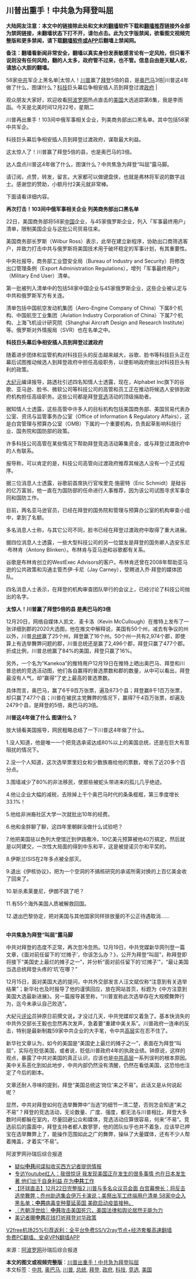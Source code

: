  <h2>川普出重手！中共急为拜登叫屈</h2> <p class="notice"><b>大陆网友注意：本文中的链接除此处和文末的<a href="https://github.com/bannedbook/fanqiang" >翻墙</a>软件下载和<a href="https://github.com/killgcd/justmysocks/blob/master/README.md">翻墙推荐</a>链接外全部为禁网链接，未翻墙状态下打不开，请勿点击。此为文字版禁闻，欲看图文视频完整版和更多禁闻，请下载<a href="https://github.com/bannedbook/fanqiang">翻墙软件或APP</a>后翻墙上禁闻网。</p><p>备注：翻墙看新闻非常安全，翻墙以真实身份发表敏感言论有一定风险，但只看不说则没有任何风险，翻的人太多，政府管不过来，也不管。信息自由是天赋人权，请放心大胆的翻墙。</b></p>  <div class="entry"> <p id="summary">58家<a href="https://www.bannedbook.org/bnews/tag/%e4%b8%ad%e5%85%b1/" class="st_tag internal_tag" rel="tag" title="标签 中共 下的日志">中共</a>军企上黑名单|太惊人！<a href="https://www.bannedbook.org/bnews/tag/%e5%b7%9d%e6%99%ae/" class="st_tag internal_tag" rel="tag" title="标签 川普 下的日志">川普</a>赢了<a href="https://www.bannedbook.org/bnews/tag/%e6%8b%9c%e7%99%bb/" class="st_tag internal_tag" rel="tag" title="标签 拜登 下的日志">拜登</a>5倍的县，是<a href="https://www.bannedbook.org/bnews/tag/%e5%a5%a5%e5%b7%b4%e9%a9%ac/" class="st_tag internal_tag" rel="tag" title="标签 奥巴马 下的日志">奥巴马</a>3倍|川普这4年做了什么，图谋什么？<a href="https://www.bannedbook.org/bnews/tag/%E7%A7%91%E6%8A%80/" class="st_tag internal_tag" rel="tag" title="标签 科技 下的日志">科技</a>巨头幕后争相安插人员到拜登过渡<a href="https://www.bannedbook.org/bnews/tag/%e6%94%bf%e5%ba%9c/" class="st_tag internal_tag" rel="tag" title="标签 政府 下的日志">政府</a> |</p> <p>观众朋友大家好，欢迎收看<span class='wp_keywordlink_affiliate'><a href="https://www.aboluowang.com/" title="阿波罗网" target="_blank">阿波罗网</a></span>热点直击的<a href="https://www.bannedbook.org/bnews/tag/%e7%be%8e%e5%9b%bd/" class="st_tag internal_tag" rel="tag" title="标签 美国 下的日志">美国</a>大选追踪第6集，我是李雨函。今天是北美时间12月22号，星期二</p> <p>川普再出重手！103间中俄军事相关企业，列美商务部出口黑名单。其中包括58家中共军企。</p> <p>科技巨头幕后争相安插人员到拜登过渡政府，谋取最大利益。</p> <p>这太惊人了！川普赢了拜登5倍的县，也是奥巴马的3倍。</p> <p>达人盘点川普这4年做了什么，图谋什么？中共焦急为拜登“叫屈”露马脚。</p> <p>请订阅，点赞，转发，留言。大家都可以做键盘侠，也就是弗林将军说的数字战士。感谢您的赞助，小额月付2美元就非常棒。</p> <p>下面请看详细内容。</p> <p><strong>再次打击！103间中俄军事相关企业 列美商务部出口黑名单</strong></p> <p>22日，美国商务部将58家<span class='wp_keywordlink_affiliate'><a href="https://www.bannedbook.org/" title="中国" target="_blank">中国</a></span>企业，与45家俄罗斯企业，列入「军事最终用户」清单，限制美国企业与这批公司贸易往来。</p> <p>美国商务部长罗斯（Wilbur Ross）表示，此举在建立新程序，协助出口商筛选客户，并致力打击中共与俄罗斯将美国技术用于破坏稳定的军事计划，有其重要性。</p> <p>中央社报导，商务部工业暨安全局（Bureau of Industry and Security）将修改出口管理条例（Export Administration Regulations），增列「军事最终用户」（Military End User）清单。</p> <p>第一批被列入清单中的包括58家中国企业与45家俄罗斯企业，这些企业被认定与中共和俄罗斯军方有关连。</p>  <p>清单包括中国航空发动机集团（Aero-Engine Company of China）下属8个机构、中国航空工业集团（Aviation Industry Corporation of China）下属7个机构、上海飞机设计研究院（Shanghai Aircraft Design and Research Institute）等。俄罗斯对外情报局（SVR）也在名单之中。</p> <p><strong>科技巨头幕后争相安插人员到拜登过渡政府</strong></p> <p>随着进步团体和监管机构对科技巨头的反击越来越大，谷歌、脸书等科技巨头正在幕后试图推动候选人到拜登政府中担任高级职务，以便影响政府做出对科技巨头有利的政策。</p> <p><span class='wp_keywordlink_affiliate'><a href="http://www.epochtimes.com/" title="大纪元" target="_blank">大纪元</a></span>编译报导，路透社引述四名知情人士透露，现在，Alphabet Inc旗下的谷歌、亚马逊、脸书、微软公司等科技公司的高管和员工正在推动将候选人安排到政府机构担任高级职务。这些公司都是拜登<a href="https://www.bannedbook.org/bnews/tag/%E7%AB%9E%E9%80%89/" class="st_tag internal_tag" rel="tag" title="标签 竞选 下的日志">竞选</a>活动的顶级捐助者。</p> <p>据知情人士透露，这些高管中许多人的目标机构包括美国商务部、美国贸易代表办公室、资讯与监管事务办公室（Office of Information &amp; Regulatory Affairs），这是白宫管理与预算办公室（OMB）下属的一个重要机构，负责起草影响科技行业、国务院和国防部的政策。</p> <p>许多科技公司高管在某些情况下帮助拜登竞选活动筹集资金，或与拜登过渡政府中的人有联系。</p> <p>报导称，可以肯定的是，科技公司高管向过渡政府推荐其候选人没有一个正式程序。</p> <p>据三位消息人士透露，谷歌前首席执行官埃里克·施密特（Eric Schmidt）是硅谷的亿万富翁，他一直在为国防部的任命进行人事推荐，因为该公司试图寻求军事合同和国防工作。</p> <p>目前，两名亚马逊官员，已经在拜登的国务院和管理与预算办公室的机构审查小组中，拿到了名额。</p> <p>多名消息人士称，与其它公司不同，脸书已经在拜登过渡政府中取得了重大进展。</p> <p>据四位消息人士透露，一些大型科技公司的另一位盟友是拜登的国务卿人选安东尼·布林肯（Antony Blinken）。布林肯与亚马逊和谷歌都有关系。</p> <p>谷歌是布林肯创立的WestExec Advisors的客户。布林肯还曾在2008年帮助亚马逊的公共政策和沟通主管杰伊·卡尼（Jay Carney），受聘进入乔·拜登的媒体团队。</p> <p>四名消息人士表示，在拜登的机构审查团队举行的会议上，已经讨论了科技公司抛出的名字。</p>  <p><strong>太惊人！川普赢了拜登5倍的县 是奥巴马的3倍</strong></p> <p>12月20日，网络自媒体人凯文．麦卡洛（Kevin McCullough）在推特上发布了一张详细到郡的2020大选图，他在推文中解释说，美国有50个州，减去有争议的州以外，川普<a href="https://www.bannedbook.org/bnews/tag/%e6%80%bb%e7%bb%9f/" class="st_tag internal_tag" rel="tag" title="标签 总统 下的日志">总统</a>赢了25个州，拜登赢了16个州。50个州一共有2,974个郡，即使算上有选举舞弊问题的郡，川普总统还是赢了2,496个郡，拜登只赢了477个郡。折成比例，川普总统赢了84%的美国，拜登只赢了16%。</p> <p>另外，一个名为“Kanekoa”的推特用户12月19日在推特上晒出奥巴马、拜登和川普总统的竞选活动图，他们各自赢得的普选票数和郡的数量，从中可以看出，拜登最没有人气，却“赢得”了史上最高的普选票数。</p> <p>具体而言，奥巴马，赢了6千9百万张票，遍及873个县；拜登赢8千1百万张票，却只赢了477个县；川普在被民主党舞弊的情况下，赢得7千4百万张票，却遍及2479个县，是拜登的5倍，奥巴马的3倍。</p> <p><strong>川普这4年做了什么 图谋什么？</strong></p> <p>放大镜看美国报导，网民粗略总结了一下川普这4年做了什么。</p> <p>1.没人知道，他是唯一一个把竞选承诺达成80%以上的美国总统，还是在巨大有意阻扰的情况下。</p> <p>2.没一个人知道，这次选举票里妇女和少数族裔给他的票数，增长了近20多个百分点。</p> <p>3.围墙减少了80%的非法移民，使那些被蛇头带进来的孤儿几乎绝迹。</p> <p>4.他让企业大幅的减税，去除掉上千个奥巴马时代的条条框框，第三季度增长33.1%！</p> <p>5.他给非洲裔社区大学一次就批出10年的经费。</p> <p>6.他和金胖聊了聊，这四年里朝鲜没做什么试验吧？</p> <p>7.他把美国驻以色列大使馆迁到伊路撒冷，10亿美元预算被他40万搞定，然后就是以阿建交，一次性大局面的得到中东和平，这是被提诺贝尔和平奖的。</p>  <p>8.伊斯兰ISIS在2年多点被全部灭。</p> <p>9.退出《伊核协议》，把为一个空洞的不搞核研究的承诺所需对换的上百亿美金收了回来了。</p> <p>10.斩杀素莱曼尼，伊朗不跳了吧？</p> <p>11.有55个海外美国人质被解救回国。</p> <p>12.退出巴黎协定，把对美国与其他国家同样排放量的不公正待遇取消&#8230;&#8230;<br />&nbsp;</p> <p><strong>中共焦急为拜登“叫屈”露马脚</strong></p> <p>中共对拜登的态度不正常，再次忽冷忽热。12月19日，中共党媒新华网刊登一篇文章，《面对前任留下的‘烂摊子’，你该怎么办？》，公开为拜登“叫屈”，称拜登即将接下“美国史上最烂的摊子之一”，并分析“面对前任留下的‘烂摊子’”，“最让美国当选总统拜登头疼的‘坑’在哪？”</p> <p>12月15日，面对美国大选的提问，中共外交部发言人汪文斌仅称“注意到有关选举结果”；新华社也及时报导了他的谨慎回应，放在网站首页，标题为《中方注意到美国大选最新进展》。另一篇报导甚至称，“川普宣称此次选举存在大规模舞弊行为，迄今未承认自己败选”。</p> <p>大紀元<span class='wp_keywordlink_affiliate'><a href="https://www.bannedbook.org/bnews/comments/" title="新闻评论" target="_blank">评论</a></span>员钟原日前撰文说<strong>，</strong>才没过几天，中共党媒却又着急了。基本快消失的中共外交部长王毅也忽然再次发声，急着要“重建中美关系”。川普政府一连串的反击，特别是最新制裁59家中共企业的大手笔，令中共<span class='wp_keywordlink_affiliate'><a href="https://www.bannedbook.org/bnews/ccpdope/" title="中共高层内幕" target="_blank">高层</a></span>实在忍不住了。</p> <p>新华社文章认为，如今的美国是“美国史上最烂的摊子之一”，表面在为拜登“叫屈”，实际在贬低美国，或者说，贬低川普政府4年的执政业绩。钟原说，这样的观点，暴露了中共对美国的真正认识，应该也是<span class='wp_keywordlink_affiliate'><a href="https://www.bannedbook.org/bnews/ccpdope/" title="中共高层" target="_blank">中共高层</a></span>一系列误判的根本原因。美中关系恶化到如此地步，中共内部仍然没有清醒，仍然在看低美国，这恐怕也注定了今后的剧本。</p> <p>文章还耐人寻味的提到，拜登“美国总统这‘岗位’来之不易”。此话又是从何说起呢？</p> <p>显然，中共对拜登如何在选举舞弊中“当选”的细节一清二楚，否则怎会知道“来之不易”？拜登的竞选活动，无论数量、广度、强度，都无法与川普相比，拜登大多数时间都躲在室内，尽量回避公众和媒体，竞选活动应算很容易，何来“不易”。竞选前后的露面中，拜登支持者都人数寥寥，他的团队似乎也并不着急，应该早已押宝在选举舞弊上了，能操作范围如此之广的舞弊，操纵了大量媒体，还有不少人帮着掩盖，才着实“不易”。</p> <p>阿波罗网孙瑞后综合报道</p>  <ul class='op-related-articles' title='相关阅读'> <li><a href='https://www.bannedbook.org/bnews/cbnews/20201223/1453175.html' target='_blank'>疑似<b>中共</b>间谍拟收买西方记者提供情报</a></li> <li><a href='https://www.bannedbook.org/bnews/bannedvideo/20201223/1453171.html' target='_blank'>专访Youtube红人：我很惊讶 我发现美国正在发生的很多事情 也在日本发生著 他们出于自身利益 在为<b>中共</b>工作</a></li> <li><a href='https://www.bannedbook.org/bnews/bannedvideo/20201223/1453148.html' target='_blank'>【环球直击】12月22日完整版2 川普与多名众议员会面 白宫幕僚长：将反击选举舞弊；乔州助选集会伊万卡演说；美祭出军工终端用户清单 58家中企入黑名单；<b>中共</b>病毒变种蔓延英国 美欧启动疫苗接种。</a></li> <li><a href='https://www.bannedbook.org/bnews/ssgc/20201223/1453145.html' target='_blank'>〖兲朝浮世绘〗<b>中共</b>攻击美国死穴，美国法律和舆论居然无能为力</a></li> <li><a href='https://www.bannedbook.org/bnews/cbnews/20201223/1453110.html' target='_blank'>美记者曝<b>中共</b>花钱打听拜登对华政策</a></li> </ul> <p class="texttj"> <a href="https://www.bannedbook.org/forum23/topic22702.html" target="_blank">V2free机场25%引荐返利：全平台免费SS/V2ray节点+经济套餐高速翻墙</a><br/> <a href="https://github.com/bannedbook/fanqiang/wiki/%E7%A6%81%E9%97%BB%E7%BD%91%E5%AE%89%E5%8D%93%E7%BF%BB%E5%A2%99%E6%96%B0%E9%97%BBAPP" target="_blank">免费PC翻墙、安卓VPN翻墙APP</a></p><p> 来源：<a href="https://www.aboluowang.com/2020/1223/1537099.html" target="_blank">阿波罗网</a>孙瑞后综合报道 </p><a name='sharetosocial'></a>       <div><b>本文的图文或视频完整版</b>：<a href='https://www.bannedbook.org/bnews/topimagenews/20201223/1453180.html'>川普出重手！中共急为拜登叫屈</a></div>  </div><!--END ENTRY--> <div class="postfooter"> <div>本文标签：<a href="https://www.bannedbook.org/bnews/tag/%e4%b8%ad%e5%85%b1/" rel="tag">中共</a>, <a href="https://www.bannedbook.org/bnews/tag/%e5%a5%a5%e5%b7%b4%e9%a9%ac/" rel="tag">奥巴马</a>, <a href="https://www.bannedbook.org/bnews/tag/%e5%b7%9d%e6%99%ae/" rel="tag">川普</a>, <a href="https://www.bannedbook.org/bnews/tag/%e6%80%bb%e7%bb%9f/" rel="tag">总统</a>, <a href="https://www.bannedbook.org/bnews/tag/%e6%8b%9c%e7%99%bb/" rel="tag">拜登</a>, <a href="https://www.bannedbook.org/bnews/tag/%e6%94%bf%e5%ba%9c/" rel="tag">政府</a>, <a href="https://www.bannedbook.org/bnews/tag/%E7%A7%91%E6%8A%80/" rel="tag">科技</a>, <a href="https://www.bannedbook.org/bnews/tag/%E7%AB%9E%E9%80%89/" rel="tag">竞选</a>, <a href="https://www.bannedbook.org/bnews/tag/%e7%be%8e%e5%9b%bd/" rel="tag">美国</a></div>  </div><!--END POSTFOOTER--> 